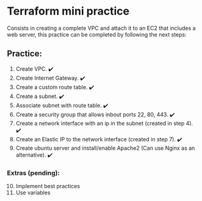 # Terraform mini practice

Consists in creating a complete VPC and attach it to an EC2 that includes a web server, this practice can be completed by following the next steps:

## Practice:

1. Create VPC. :heavy_check_mark:
2. Create Internet Gateway. :heavy_check_mark:
3. Create a custom route table. :heavy_check_mark:
4. Create a subnet. :heavy_check_mark:
5. Associate subnet with route table. :heavy_check_mark:
6. Create a security group that allows inbout ports 22, 80, 443. :heavy_check_mark:
7. Create a network interface with an ip in the subnet (created in step 4). :heavy_check_mark:
8. Create an Elastic IP to the network interface (created in step 7). :heavy_check_mark:
9. Create ubuntu server and install/enable Apache2 (Can use Nginx as an alternative). :heavy_check_mark:

### Extras (pending):
10. Implement best practices
11. Use variables